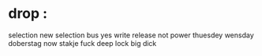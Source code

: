 # drop :
selection new selection
bus
yes
write
release
not power
thuesdey
wensday
doberstag
now
stakje
fuck
deep
lock
big
dick
